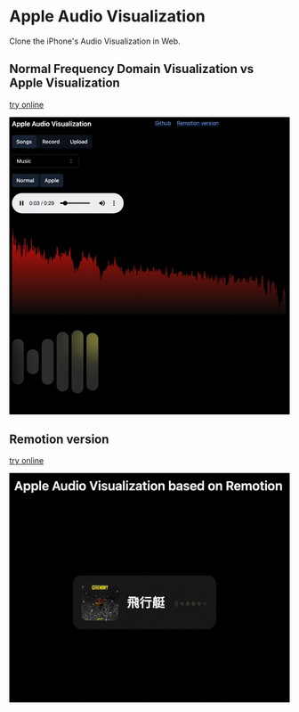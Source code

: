 # Apple Audio Visualization

Clone the iPhone's Audio Visualization in Web.

## Normal Frequency Domain Visualization vs Apple Visualization

[try online](https://apple-audio-visualization.vercel.app)

![screenshot](./public/screenshot1.gif)

## Remotion version

[try online](https://apple-audio-visualization.vercel.app/remotion)

![screenshot](./public/screenshot2.gif)
